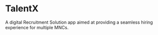 # TalentX
A digital Recruitment Solution app aimed at providing a seamless hiring experience for multiple MNCs.
